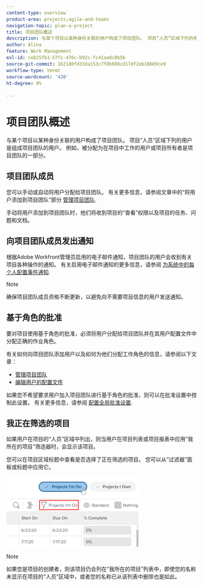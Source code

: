 ```yaml
---
content-type: overview
product-area: projects;agile-and-teams
navigation-topic: plan-a-project
title: 项目团队概述
description: 与某个项目以某种身份关联的用户构成了项目团队。 项目“人员”区域下列的用户是组成项目团队的用户。
author: Alina
feature: Work Management
exl-id: ceb25fb1-57fc-476c-b92c-fc41aadc0b5b
source-git-commit: 1b2180fd33da153c7f8b698cd17df2eb10669ce9
workflow-type: tm+mt
source-wordcount: '420'
ht-degree: 0%

---
```


# 项目团队概述

与某个项目以某种身份关联的用户构成了项目团队。 项目“人员”区域下列的用户是组成项目团队的用户。 例如，被分配为在项目中工作的用户或项目所有者是项目团队的一部分。

## 项目团队成员

您可以手动或自动将用户分配给项目团队。 有关更多信息，请参阅文章中的“将用户添加到项目团队”部分 [管理项目团队](../../../manage-work/projects/planning-a-project/manage-project-team.md).

手动将用户添加到项目团队时，他们将收到项目的“查看”权限以及项目的任务、问题和文档。

## 向项目团队成员发出通知

根据Adobe Workfront管理员启用的电子邮件通知，项目团队的用户会收到有关项目各种操作的通知。 有关启用电子邮件通知的更多信息，请参阅 [为系统中的每个人配置事件通知](../../../administration-and-setup/manage-workfront/emails/configure-event-notifications-for-everyone-in-the-system.md).

>[!NOTE]
>
>确保项目团队成员资格不断更新，以避免向不需要项目信息的用户发送通知。

## 基于角色的批准

要对项目使用基于角色的批准，必须将用户分配给项目团队并在其用户配置文件中分配正确的作业角色。

有关如何向项目团队添加用户以及如何为他们分配工作角色的信息，请参阅以下文章：

* [管理项目团队](../../../manage-work/projects/planning-a-project/manage-project-team.md)
* [编辑用户的配置文件](../../../administration-and-setup/add-users/create-and-manage-users/edit-a-users-profile.md)

如果您不希望要求用户加入项目团队进行基于角色的批准，则可以在批准设置中控制此设置。 有关更多信息，请参阅 [配置全局批准设置](../../../administration-and-setup/customize-workfront/configure-approval-milestone-processes/establish-approval-settings.md).

## 我正在筛选的项目

如果用户在项目的“人员”区域中列出，则当用户在项目列表或项目报表中应用“我所在的项目”筛选器时，会显示该项目。

您可以在项目区域标题中查看是否选择了正在筛选的项目。 您可以从“过滤器”面板或标题中应用它。

![](assets/nwe-project-list-buttons-350x187.png)

>[!NOTE]
>
>如果您是项目的创建者，则该项目仍会列在“我所在的项目”列表中，即使您的名称未显示在项目的“人员”区域中，或者您的名称已从该列表中删除也是如此。
